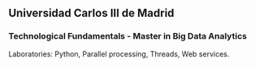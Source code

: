 ## Universidad Carlos III de Madrid

### Technological Fundamentals - Master in Big Data Analytics

Laboratories: Python, Parallel processing, Threads, Web services.
